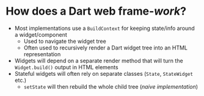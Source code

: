 # How does a Dart web frame-_work_?

<v-clicks depth="2">

- Most implementations use a `BuildContext` for keeping state/info around a widget/component
    - Used to navigate the widget tree
    - Often used to recursively render a Dart widget tree into an HTML representation
- Widgets will depend on a separate render method that will turn the `Widget.build()` output in HTML elements
- Stateful widgets will often rely on separate classes (`State`, `StateWidget` etc.)
    - `setState` will then rebuild the whole child tree (_naive implementation_)

</v-clicks>


<!--
As a consensus of most web frameworks out there, there are some similarities that repeat themselves.  

The BuildContext is a very common implementation detail, that is used for navigating up the widget tree (and sometimes also downwards).  
It allows to keep information about the related HTML elements and prepares the tree to share information between instances for better rebuilding etc.  

When building Widgets we want to have the comfort to only return our business logic `widgets` and not actual HTML Elements.  
Therefore most frameworks will abstract away methods like `render`/`inflate`/`hydrate`.  
These methods take care of linking the widgets in the widget/context tree, `build`ing the widget and returning a renderable HTML element.

To allow our applications to keep state we utilise `StatefulWidget`s that - through their `setState` method - rebuild the widgets that are affected by such a call.

-->
